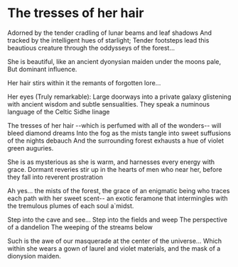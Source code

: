 # The tresses of her hair

Adorned by the tender cradling of lunar beams and leaf shadows
And tracked by the intelligent hues of starlight;
Tender footsteps lead this beautious creature through the oddysseys of the forest...

She is beautiful, like an ancient dyonysian maiden under the moons pale,
But dominant influence. 

Her hair stirs within it the remants of forgotten lore...

Her eyes (Truly remarkable):
  Large doorways into a private galaxy glistening with ancient wisdom and subtle sensualities.
  They speak a numinous language of the Celtic Sidhe linage

The tresses of her hair --which is perfumed with all of the wonders-- will bleed diamond dreams
Into the fog as the mists tangle into sweet suffusions of the nights debauch
And the surrounding forest exhausts a hue of violet green auguries. 

She is as mysterious as she is warm, and harnesses every energy with grace.
Dormant reveries stir up in the hearts of men who near her, before they fall into reverent prostration

Ah yes... the mists of the forest, the grace of an enigmatic being who traces each path
with her sweet scent-- an exotic feramone that intermingles with the tremulous plumes
of each soul a`midst.

Step into the cave and see...
Step into the fields and weep
The perspective of a dandelion
The weeping of the streams below

Such is the awe of our masquerade at the center of the universe...
Which within she wears a gown of laurel and violet materials, and the mask of a dionysion maiden.


